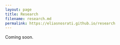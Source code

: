 ```yaml
---
layout: page
title: Research
filename: research.md
permalink: https://eliasnosrati.github.io/research
---
```

<p>Coming soon.</p>
